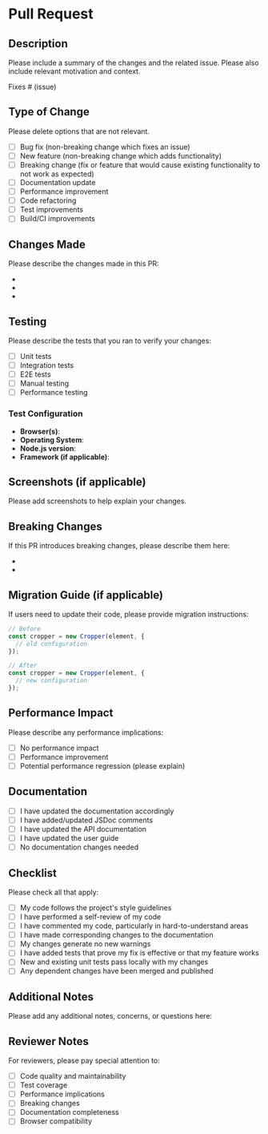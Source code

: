 # Pull Request

## Description

Please include a summary of the changes and the related issue. Please also include relevant motivation and context.

Fixes # (issue)

## Type of Change

Please delete options that are not relevant.

- [ ] Bug fix (non-breaking change which fixes an issue)
- [ ] New feature (non-breaking change which adds functionality)
- [ ] Breaking change (fix or feature that would cause existing functionality to not work as expected)
- [ ] Documentation update
- [ ] Performance improvement
- [ ] Code refactoring
- [ ] Test improvements
- [ ] Build/CI improvements

## Changes Made

Please describe the changes made in this PR:

- 
- 
- 

## Testing

Please describe the tests that you ran to verify your changes:

- [ ] Unit tests
- [ ] Integration tests
- [ ] E2E tests
- [ ] Manual testing
- [ ] Performance testing

### Test Configuration

- **Browser(s)**: 
- **Operating System**: 
- **Node.js version**: 
- **Framework (if applicable)**: 

## Screenshots (if applicable)

Please add screenshots to help explain your changes.

## Breaking Changes

If this PR introduces breaking changes, please describe them here:

- 
- 

## Migration Guide (if applicable)

If users need to update their code, please provide migration instructions:

```javascript
// Before
const cropper = new Cropper(element, {
  // old configuration
});

// After
const cropper = new Cropper(element, {
  // new configuration
});
```

## Performance Impact

Please describe any performance implications:

- [ ] No performance impact
- [ ] Performance improvement
- [ ] Potential performance regression (please explain)

## Documentation

- [ ] I have updated the documentation accordingly
- [ ] I have added/updated JSDoc comments
- [ ] I have updated the API documentation
- [ ] I have updated the user guide
- [ ] No documentation changes needed

## Checklist

Please check all that apply:

- [ ] My code follows the project's style guidelines
- [ ] I have performed a self-review of my code
- [ ] I have commented my code, particularly in hard-to-understand areas
- [ ] I have made corresponding changes to the documentation
- [ ] My changes generate no new warnings
- [ ] I have added tests that prove my fix is effective or that my feature works
- [ ] New and existing unit tests pass locally with my changes
- [ ] Any dependent changes have been merged and published

## Additional Notes

Please add any additional notes, concerns, or questions here:

## Reviewer Notes

For reviewers, please pay special attention to:

- [ ] Code quality and maintainability
- [ ] Test coverage
- [ ] Performance implications
- [ ] Breaking changes
- [ ] Documentation completeness
- [ ] Browser compatibility